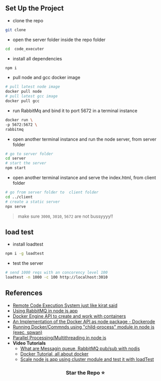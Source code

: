 ## Set Up the Project
- clone the repo
```bash
git clone 
```
- open the server folder inside the repo folder 
```bash
cd  code_executer
```

- install all dependencies
```bash
npm i
```
- pull node and gcc docker image
```bash
# pull latest node image
docker pull node
# pull latest gcc image
docker pull gcc
```
- run RabbitMq and bind it to port 5672 in a terminal instance
```bash
docker run \
-p 5672:5672 \
rabbitmq
```
- open another terminal instance and run the node server, from server folder
```bash
# go to server folder
cd server
# start the server
npm start
```
- open another terminal instance and serve the index.html, from client folder
```bash
# go from server folder to  client folder
cd ../client
# create a static server 
npx serve
```

> make sure `3000`, `3010`, `5672` are not bussyyyy!!

## load test
- install loadtest
```bash
npm i -g loadtest
```

- test the server
```bash
# send 1000 reqs with an concorency level 100
loadtest -n 1000 -c 100 http://localhost:3010
```

## References
- [Remote Code Execution System just like kirat said](https://blog.devgenius.io/case-study-remote-code-execution-engine-system-63aa43344f24)
- [Using RabbitMQ in node js app](https://www.rabbitmq.com/tutorials/tutorial-one-javascript.html)
- [Docker Engine API to create and work with containers](https://docs.docker.com/engine/api/v1.42/#tag/Container/operation/ContainerCreate)
- [An Implementation of the Docker API as node package - Dockerode](https://github.com/apocas/dockerode)
- [Running Docker/Commnds using "child-process" module in node js (exec, spwan)](https://stackoverflow.com/questions/35644155/how-can-i-dynamically-create-a-docker-container-from-a-node-application)
- [Parallel Processing/Multithreading in node js](https://deepsource.com/blog/nodejs-worker-threads/)
- __Video Tutorials__
    - [What are Messagin queue, RabbitMQ pub/sub with nodjs](https://youtu.be/e03c3CIGtYU)
    - [Docker Tutorial, all about docker](https://youtu.be/3c-iBn73dDE)
    - [Scale node js app using cluster module and test it with loadTest](https://youtu.be/9RLeLngtQ3A)


<h3 align="center"> Star the Repo ⭐ </h3>


